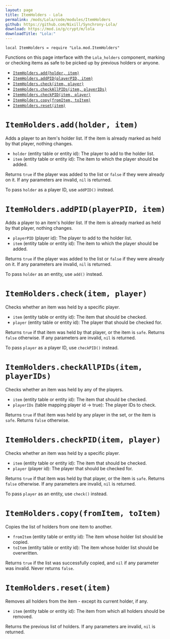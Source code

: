 ```yaml
---
layout: page
title: ItemHolders - Lola
permalink: /mods/Lola/code/modules/ItemHolders
github: https://github.com/Nixill/Synchrony-Lola/
download: https://mod.io/g/crypt/m/lola
downloadTitle: "Lola:"
---
```


`local ItemHolders = require "Lola.mod.ItemHolders"`

Functions on this page interface with the `Lola_holders` component, marking or checking items as safe to be picked up by previous holders or anyone.

- [`ItemHolders.add(holder, item)`](#itemholdersaddholder-item)
- [`ItemHolders.addPID(playerPID, item)`](#itemholdersaddpidplayerpid-item)
- [`ItemHolders.check(item, player)`](#itemholderscheckitem-player)
- [`ItemHolders.checkAllPIDs(item, playerIDs)`](#itemholderscheckallpidsitem-playerids)
- [`ItemHolders.checkPID(item, player)`](#itemholderscheckpiditem-player)
- [`ItemHolders.copy(fromItem, toItem)`](#itemholderscopyfromitem-toitem)
- [`ItemHolders.reset(item)`](#itemholdersresetitem)


# `ItemHolders.add(holder, item)`
Adds a player to an item's holder list. If the item is already marked as held by that player, nothing changes.
 
- `holder` (entity table or entity id): The player to add to the holder list.
- `item` (entity table or entity id): The item to which the player should be added.

Returns `true` if the player was added to the list or `false` if they were already on it. If any parameters are invalid, `nil` is returned.

To pass `holder` as a player ID, use `addPID()` instead.


# `ItemHolders.addPID(playerPID, item)`
Adds a player to an item's holder list. If the item is already marked as held by that player, nothing changes.

- `playerPID` (player id): The player to add to the holder list.
- `item` (entity table or entity id): The item to which the player should be added.

Returns `true` if the player was added to the list or `false` if they were already on it. If any parameters are invalid, `nil` is returned.

To pass `holder` as an entity, use `add()` instead.


# `ItemHolders.check(item, player)`
Checks whether an item was held by a specific player.

- `item` (entity table or entity id): The item that should be checked.
- `player` (entity table or entity id): The player that should be checked for.

Returns `true` if that item was held by that player, or the item is `safe`. Returns `false` otherwise. If any parameters are invalid, `nil` is returned.

To pass `player` as a player ID, use `checkPID()` instead.


# `ItemHolders.checkAllPIDs(item, playerIDs)`
Checks whether an item was held by any of the players.

- `item` (entity table or entity id): The item that should be checked.
- `playerIDs` (table mapping player id -> true): The player IDs to check.

Returns `true` if that item was held by any player in the set, or the item is `safe`. Returns `false` otherwise. 


# `ItemHolders.checkPID(item, player)`
Checks whether an item was held by a specific player.

- `item` (entity table or entity id): The item that should be checked.
- `player` (player id): The player that should be checked for.

Returns `true` if that item was held by that player, or the item is `safe`. Returns `false` otherwise. If any parameters are invalid, `nil` is returned.

To pass `player` as an entity, use `check()` instead.


# `ItemHolders.copy(fromItem, toItem)`
Copies the list of holders from one item to another.

- `fromItem` (entity table or entity id): The item whose holder list should be copied.
- `toItem` (entity table or entity id): The item whose holder list should be overwritten.

Returns `true` if the list was successfully copied, and `nil` if any parameter was invalid. Never returns `false`.


# `ItemHolders.reset(item)`
Removes all holders from the item - except its current holder, if any.

- `item` (entity table or entity id): The item from which all holders should be removed.

Returns the previous list of holders. If any parameters are invalid, `nil` is returned.
